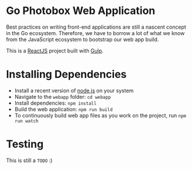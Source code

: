 # Go Photobox Web Application

Best practices on writing front-end applications are still a nascent concept
in the Go ecosystem. Therefore, we have to borrow a lot of what we know
from the JavaScript ecosystem to bootstrap our web app build.

This is a [ReactJS](https://facebook.github.io/react/) project built
with [Gulp](http://gulpjs.com/).

# Installing Dependencies

* Install a recent version of [node.js](https://nodejs.org/) on your system
* Navigate to the `webapp` folder: `cd webapp`
* Install dependencies: `npm install`
* Build the web application: `npm run build`
* To continuously build web app files as you work on the project, run `npm run watch`

# Testing

This is still a `TODO` :)
